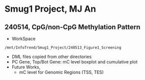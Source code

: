 # Smug1 Project, MJ An

## 240514, CpG/non-CpG Methylation Pattern

* WorkSpace

```
/mnt/InfoTrend/Smug1_Project/240513_Figure1_Screening
```

* DML files copied from other directories
* PC Gene, Top/Bot Gene: mC level boxplot and cumulative plot
* Future Works,
  * mC level for Genomic Regions (TSS, TES)
